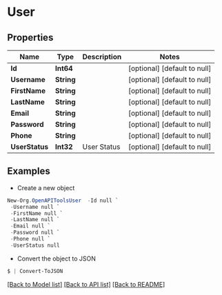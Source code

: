 # User
## Properties

Name | Type | Description | Notes
------------ | ------------- | ------------- | -------------
**Id** | **Int64** |  | [optional] [default to null]
**Username** | **String** |  | [optional] [default to null]
**FirstName** | **String** |  | [optional] [default to null]
**LastName** | **String** |  | [optional] [default to null]
**Email** | **String** |  | [optional] [default to null]
**Password** | **String** |  | [optional] [default to null]
**Phone** | **String** |  | [optional] [default to null]
**UserStatus** | **Int32** | User Status | [optional] [default to null]

## Examples

- Create a new object
```powershell
New-Org.OpenAPIToolsUser  -Id null `
 -Username null `
 -FirstName null `
 -LastName null `
 -Email null `
 -Password null `
 -Phone null `
 -UserStatus null
```

- Convert the object to JSON
```powershell
$ | Convert-ToJSON
```


[[Back to Model list]](../README.md#documentation-for-models) [[Back to API list]](../README.md#documentation-for-api-endpoints) [[Back to README]](../README.md)

